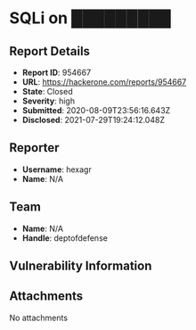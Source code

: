 # SQLi on █████████

## Report Details
- **Report ID**: 954667
- **URL**: https://hackerone.com/reports/954667
- **State**: Closed
- **Severity**: high
- **Submitted**: 2020-08-09T23:56:16.643Z
- **Disclosed**: 2021-07-29T19:24:12.048Z

## Reporter
- **Username**: hexagr
- **Name**: N/A

## Team
- **Name**: N/A
- **Handle**: deptofdefense

## Vulnerability Information


## Attachments
No attachments
